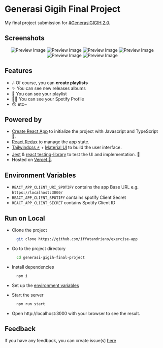 # Generasi Gigih Final Project

My final project submission for [#GenerasiGIGIH 2.0](https://sites.google.com/anakbangsabisa.org/generasigigih-landingpage/home?authuser=1).

## Screenshots

<center>
<img src="/docs/images/login_page.png" alt="Preview Image" />
<img src="/docs/images/home_page.png" alt="Preview Image" />
<img src="/docs/images/playlist_page.png" alt="Preview Image" />
<img src="/docs/images/playlist_details.png" alt="Preview Image" />
<img src="/docs/images/playlist_searcb.png" alt="Preview Image" />
<img src="/docs/images/profile_page.png" alt="Preview Image" />
</center>

## Features

- 🎶 Of course, you can **create playlists**
- ✨ You can see new releases albums
- 📘 You can see your playlist
- 🦸‍♂️ You can see your Spotify Profile
- 😗 etc~

## Powered by

- [Create React App](https://create-react-app.dev/) to initialize the project with Javascript and TypeScript💎.
- [React Redux](https://react-redux.js.org/) to manage the app state.
- [Tailwindcss ⚡](https://tailwindcss.com/docs/installation) + [Material UI](https://mui.com/getting-started/installation/) to build the user interface.
- [Jest](https://jestjs.io/) & [react testing-library](https://testing-library.com/) to test the UI and implementation. 🧪
- Hosted on [Vercel 🚀](https://vercel.com/).

## Environment Variables

- `REACT_APP_CLIENT_URI_SPOTIFY` contains the app Base URL e.g. `https://localhost:3000/`
- `REACT_APP_CLIENT_SPOTIFY` contains spotify Client Secret
- `REACT_APP_CLIENT_SECRET` contains Spotify Client ID

## Run on Local

- Clone the project

  ```bash
    git clone https://github.com/iffatandriano/exercise-app
  ```

- Go to the project directory

  ```bash
    cd generasi-gigih-final-project
  ```

- Install dependencies

  ```bash
    npm i
  ```

- Set up the [environment variables](#environment-variables)

- Start the server

  ```bash
    npm run start
  ```

- Open http://localhost:3000 with your browser to see the result.

## Feedback

If you have any feedback, you can create issue(s) [here](https://github.com/iffatandriano/exercise-app/issues)
